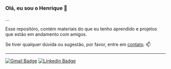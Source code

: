 ### Olá, eu sou o Henrique 👋

...

Esse repositóro, contém materiais do que eu tenho aprendido e projetos que estão em andamento com amigos.

Se tiver qualquer dúvida ou sugestão, por favor, entre em [contato](https://www.linkedin.com/in/hytsuboi/). 📫

-----------------------
[![Gmail Badge](https://img.shields.io/badge/-Gmail-critical?style=flat-square&logo=Gmail&logoColor=white&link=mailto:ht10614@gmail.com)](mailto:ht10614@gmail.com)
[![Linkedin Badge](https://img.shields.io/badge/-LinkedIn-blue?style=flat-square&logo=Linkedin&logoColor=white&link=https://www.linkedin.com/in/hytsuboi/)](https://www.linkedin.com/in/hytsuboi/)


<!--TODO: Um dia, adicionar essa badge do DEV.to
<a href="https://dev.to/guyrux">
  <img src="https://d2fltix0v2e0sb.cloudfront.net/dev-badge.svg" alt="Gustavo Suto's DEV Profile" height="30" width="30">
</a>
-->

<!--
**guyrux/guyrux** is a ✨ _special_ ✨ repository because its `README.md` (this file) appears on your GitHub profile.

Here are some ideas to get you started:

- 🔭 I’m currently working on ...
- 🌱 I’m currently learning ...
- 👯 I’m looking to collaborate on ...
- 🤔 I’m looking for help with ...
- 💬 Ask me about ...
- 📫 How to reach me: ...
- 😄 Pronouns: ...
- ⚡ Fun fact: ...
-->

